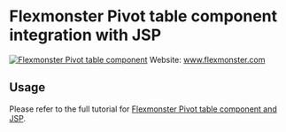 # Flexmonster Pivot table component integration with JSP
[![Flexmonster Pivot table component](https://s3.amazonaws.com/flexmonster/github/fm-github-cover.png)](http://flexmonster.com)
Website: www.flexmonster.com

## Usage
Please refer to the full tutorial for [Flexmonster Pivot table component and JSP](http://www.flexmonster.com/doc/integration-with-jsp/).
